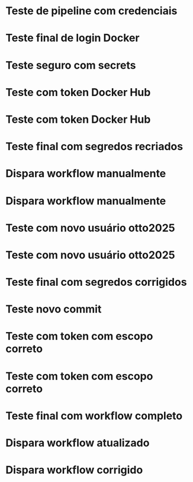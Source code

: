 # Teste de pipeline com credenciais
# Teste final de login Docker
# Teste seguro com secrets
# Teste com token Docker Hub
# Teste com token Docker Hub
# Teste final com segredos recriados
# Dispara workflow manualmente
# Dispara workflow manualmente
# Teste com novo usuário otto2025
# Teste com novo usuário otto2025
# Teste final com segredos corrigidos
# Teste novo commit
# Teste com token com escopo correto
# Teste com token com escopo correto
# Teste final com workflow completo
# Dispara workflow atualizado
# Dispara workflow corrigido
